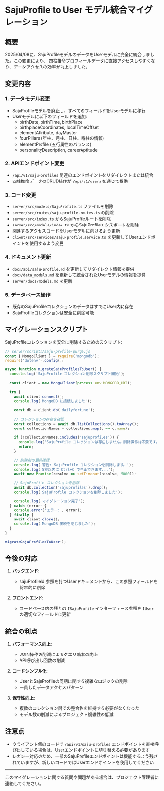 # SajuProfile to User モデル統合マイグレーション

## 概要

2025/04/08に、SajuProfileモデルのデータをUserモデルに完全に統合しました。この変更により、
四柱推命プロフィールデータに直接アクセスしやすくなり、データアクセスの効率が向上しました。

## 変更内容

### 1. データモデル変更
- SajuProfileモデルを廃止し、すべてのフィールドをUserモデルに移行
- Userモデルに以下のフィールドを追加:
  - birthDate, birthTime, birthPlace
  - birthplaceCoordinates, localTimeOffset
  - elementAttribute, dayMaster
  - fourPillars (年柱、月柱、日柱、時柱の情報)
  - elementProfile (五行属性のバランス)
  - personalityDescription, careerAptitude

### 2. APIエンドポイント変更
- `/api/v1/saju-profiles` 関連のエンドポイントをリダイレクトまたは統合
- 四柱推命データのCRUD操作が `/api/v1/users` を通じて提供

### 3. コード変更
- `server/src/models/SajuProfile.ts` ファイルを削除
- `server/src/routes/saju-profile.routes.ts` の削除
- `server/src/index.ts` からSajuProfileルートを削除
- `server/src/models/index.ts` からSajuProfileエクスポートを削除
- 関連するアクセスコードをUserモデルに向けるよう更新
- `client/src/services/saju-profile.service.ts` を更新してUserエンドポイントを使用するよう変更

### 4. ドキュメント更新
- `docs/api/saju-profile.md` を更新してリダイレクト情報を提供
- `docs/data_models.md` を更新して統合されたUserモデルの情報を提供
- `server/docs/models.md` を更新

### 5. データベース操作
- 既存のSajuProfileコレクションのデータはすでにUser内に存在
- SajuProfileコレクションは安全に削除可能

## マイグレーションスクリプト

SajuProfileコレクションを安全に削除するためのスクリプト:

```javascript
// server/scripts/saju-profile-purge.js
const { MongoClient } = require('mongodb');
require('dotenv').config();

async function migrateSajuProfilesToUser() {
  console.log('SajuProfile コレクション削除スクリプト開始');
  
  const client = new MongoClient(process.env.MONGODB_URI);
  
  try {
    await client.connect();
    console.log('MongoDB に接続しました');
    
    const db = client.db('dailyfortune');
    
    // コレクションの存在を確認
    const collections = await db.listCollections().toArray();
    const collectionNames = collections.map(c => c.name);
    
    if (!collectionNames.includes('sajuprofiles')) {
      console.log('SajuProfile コレクションは存在しません。削除操作は不要です。');
      return;
    }
    
    // 削除前の最終確認
    console.log('警告: SajuProfile コレクションを削除します。');
    console.log('5秒以内に Ctrl+C で中止できます...');
    await new Promise(resolve => setTimeout(resolve, 5000));
    
    // SajuProfile コレクションを削除
    await db.collection('sajuprofiles').drop();
    console.log('SajuProfile コレクションを削除しました');
    
    console.log('マイグレーション完了');
  } catch (error) {
    console.error('エラー:', error);
  } finally {
    await client.close();
    console.log('MongoDB 接続を閉じました');
  }
}

migrateSajuProfilesToUser();
```

## 今後の対応

1. **バックエンド**: 
   - sajuProfileId 参照を持つUserドキュメントから、この参照フィールドを将来的に削除

2. **フロントエンド**:
   - コードベース内の残りの `ISajuProfile` インターフェース参照を `IUser` の適切なフィールドに更新

## 統合の利点

1. **パフォーマンス向上**: 
   - JOIN操作の削減によるクエリ効率の向上
   - API呼び出し回数の削減

2. **コードシンプル化**:
   - UserとSajuProfileの同期に関する複雑なロジックの削除
   - 一貫したデータアクセスパターン

3. **保守性向上**:
   - 複数のコレクション間での整合性を維持する必要がなくなった
   - モデル数の削減によるプロジェクト複雑性の低減

## 注意点

- クライアント側のコードで `/api/v1/saju-profiles` エンドポイントを直接呼び出している場合は、Userエンドポイントに切り替える必要があります
- レガシー対応のため、一部のSajuProfileエンドポイントは機能するよう残されていますが、新しいコードではUserエンドポイントを使用してください

---

このマイグレーションに関する質問や問題がある場合は、プロジェクト管理者に連絡してください。